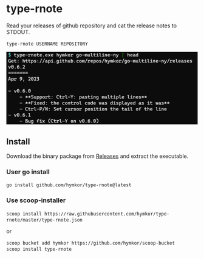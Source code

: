 type-rnote
==========

Read your releases of github repository and cat the release notes to STDOUT.

```
type-rnote USERNAME REPOSITORY
```

![image](./screenshot.png)

Install
-------

Download the binary package from [Releases](https://github.com/hymkor/type-rnote/releases) and extract the executable.


### User go install

```
go install github.com/hymkor/type-rnote@latest
```

### Use scoop-installer

```
scoop install https://raw.githubusercontent.com/hymkor/type-rnote/master/type-rnote.json
```

or

```
scoop bucket add hymkor https://github.com/hymkor/scoop-bucket
scoop install type-rnote
```
